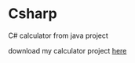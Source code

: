 # Csharp
 C# calculator from java project

 download my calculator project [here](https://github.com/Khryz-Navarro/Csharp/releases/tag/v0.1)
